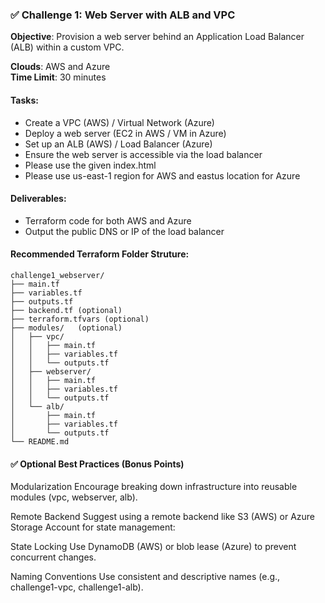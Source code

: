### ✅ Challenge 1: Web Server with ALB and VPC

**Objective**: Provision a web server behind an Application Load Balancer (ALB) within a custom VPC.

**Clouds**: AWS and Azure  
**Time Limit**: 30 minutes

#### Tasks:
- Create a VPC (AWS) / Virtual Network (Azure)
- Deploy a web server (EC2 in AWS / VM in Azure)
- Set up an ALB (AWS) / Load Balancer (Azure)
- Ensure the web server is accessible via the load balancer
- Please use the given index.html
- Please use us-east-1 region for AWS and eastus location for Azure


#### Deliverables:
- Terraform code for both AWS and Azure
- Output the public DNS or IP of the load balancer

#### Recommended Terraform Folder Struture:

```plaintext
challenge1_webserver/
├── main.tf                    
├── variables.tf                 
├── outputs.tf                   
├── backend.tf (optional)       
├── terraform.tfvars (optional) 
├── modules/   (optional)                  
│   ├── vpc/
│   │   ├── main.tf
│   │   ├── variables.tf
│   │   └── outputs.tf
│   ├── webserver/
│   │   ├── main.tf
│   │   ├── variables.tf
│   │   └── outputs.tf
│   └── alb/
│       ├── main.tf
│       ├── variables.tf
│       └── outputs.tf
└── README.md
```

#### ✅ Optional Best Practices (Bonus Points)

Modularization
Encourage breaking down infrastructure into reusable modules (vpc, webserver, alb).

Remote Backend
Suggest using a remote backend like S3 (AWS) or Azure Storage Account for state management:

State Locking 
Use DynamoDB (AWS) or blob lease (Azure) to prevent concurrent changes.

Naming Conventions
Use consistent and descriptive names (e.g., challenge1-vpc, challenge1-alb).